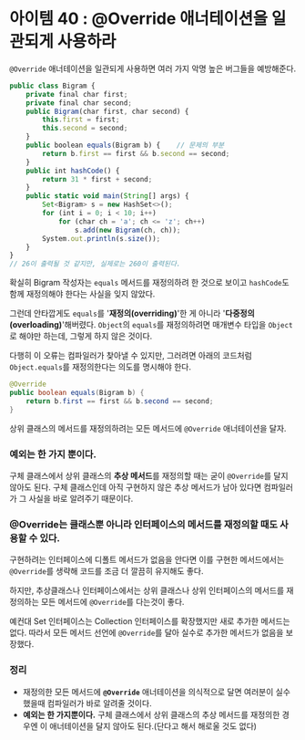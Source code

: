 # 아이템 40 : @Override 애너테이션을 일관되게 사용하라


`@Override` 애너테이션을 일관되게 사용하면 여러 가지 악명 높은 버그들을 예방해준다.

```jsx
public class Bigram {
    private final char first;
    private final char second;
    public Bigram(char first, char second) {
        this.first = first;
        this.second = second;
    }
    public boolean equals(Bigram b) {    // 문제의 부분
        return b.first == first && b.second == second;
    }
    public int hashCode() {
        return 31 * first + second;
    }
    public static void main(String[] args) {
        Set<Bigram> s = new HashSet<>();
        for (int i = 0; i < 10; i++)
            for (char ch = 'a'; ch <= 'z'; ch++)
                s.add(new Bigram(ch, ch));
        System.out.println(s.size());
    }
}
// 26이 출력될 것 같지만, 실제로는 260이 출력된다.
```

확실히 Bigram 작성자는 `equals` 메서드를 재정의하려 한 것으로 보이고 `hashCode`도 함께 재정의해야 한다는 사실을 잊지 않았다. 

그런데 안타깝게도 `equals`를 '**재정의(overriding)**'한 게 아니라 '**다중정의(overloading)**'해버렸다. `Object`의 `equals`를 재정의하려면 매개변수 타입을 `Object`로 해야만 하는데, 그렇게 하지 않은 것이다.

다행히 이 오류는 컴파일러가 찾아낼 수 있지만, 그러려면 아래의 코드처럼 `Object.equals`를 재정의한다는 의도를 명시해야 한다.

```java
@Override 
public boolean equals(Bigram b) {
    return b.first == first && b.second == second;
}
```

상위 클래스의 메서드를 재정의하려는 모든 메서드에 `@Override` 애너테이션을 달자.

### **예외는 한 가지 뿐이다.**

구체 클래스에서 상위 클래스의 **추상 메서드**를 재정의할 때는 굳이 `@Override`를 달지 않아도 된다. 
구체 클래스인데 아직 구현하지 않은 추상 메서드가 남아 있다면 컴파일러가 그 사실을 바로 알려주기 때문이다.

### **@Override는 클래스뿐 아니라 인터페이스의 메서드를 재정의할 때도 사용할 수 있다.**

구현하려는 인터페이스에 디폴트 메서드가 없음을 안다면 이를 구현한 메서드에서는 `@Override`를 생략해 코드를 조금 더 깔끔히 유지해도 좋다.

하지만, 추상클래스나 인터페이스에서는 상위 클래스나 상위 인터페이스의 메서드를 재정의하는 모든 메서드에 `@Override`를 다는것이 좋다.

예컨대 Set 인터페이스는 Collection 인터페이스를 확장했지만 새로 추가한 메서드는 없다. 따라서 모든 메서드 선언에 `@Override`를 달아 실수로 추가한 메서드가 없음을 보장했다.

### **정리**

- 재정의한 모든 메서드에 **`@Override`** 애너테이션을 의식적으로 달면 여러분이 실수했을때 컴파일러가 바로 알려줄 것이다.
- **예외는 한 가지뿐이다.** 구체 클래스에서 상위 클래스의 추상 메서드를 재정의한 경우엔 이 애너테이션을 달지 않아도 된다.(단다고 해서 해로울 것도 없다)